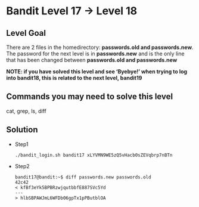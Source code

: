 # Bandit Level 17 → Level 18

## Level Goal

There are 2 files in the homedirectory: **passwords.old and passwords.new**. The password for the next level is in **passwords.new** and is the only line that has been changed between **passwords.old and passwords.new**

**NOTE: if you have solved this level and see ‘Byebye!’ when trying to log into bandit18, this is related to the next level, bandit19**

## Commands you may need to solve this level

cat, grep, ls, diff

## Solution

* Step1

  ```shell
  ./bandit_login.sh bandit17 xLYVMN9WE5zQ5vHacb0sZEVqbrp7nBTn
  ```

* Step2

  ```shell
  bandit17@bandit:~$ diff passwords.new passwords.old
  42c42
  < kfBf3eYk5BPBRzwjqutbbfE887SVc5Yd
  ---
  > hlbSBPAWJmL6WFDb06gpTx1pPButblOA
  ```

  